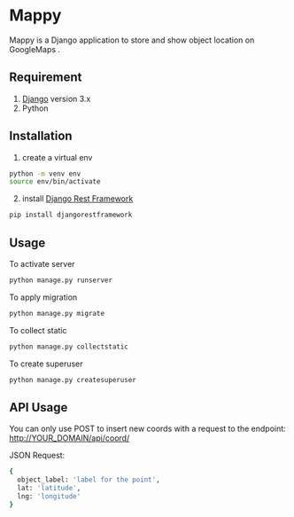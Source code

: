 # Mappy

Mappy is a Django application to store and show object location on GoogleMaps .

## Requirement
1. [Django](https://https://www.djangoproject.com/) version 3.x
2. Python

## Installation

1. create a virtual env

```bash
python -m venv env
source env/bin/activate
```

2. install [Django Rest Framework](https://www.django-rest-framework.org/) 

```bash
pip install djangorestframework
```

## Usage

To activate server
```bash
python manage.py runserver
```
To apply migration
```bash
python manage.py migrate
```
To collect static
```bash
python manage.py collectstatic
```
To create superuser
```bash
python manage.py createsuperuser
```

## API Usage

You can only use POST to insert new coords with a request to the endpoint:
[http://YOUR_DOMAIN/api/coord/](http://YOUR_DOMAIN/api/coord/)

JSON Request:
```bash
{
  object_label: 'label for the point',
  lat: 'latitude',
  lng: 'longitude'
}
```



